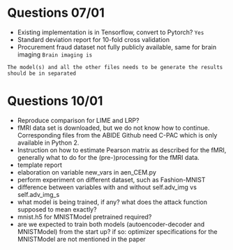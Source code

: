 # Questions 07/01
- Existing implementation is in Tensorflow, convert to Pytorch? `Yes`
- Standard deviation report for 10-fold cross validation
- Procurement fraud dataset not fully publicly available, same for brain imaging `Brain imaging is`

`The model(s) and all the other files needs to be generate the
results should be in separated`

# Questions 10/01
- Reproduce comparison for LIME and LRP?
- fMRI data set is downloaded, but we do not know how to continue. Corresponding files from the ABIDE Github need C-PAC which is only available in Python 2.
- Instruction on how to estimate Pearson matrix as described for the fMRI, generally what to do for the (pre-)processing for the fMRI data.
- template report
- elaboration on variable new_vars in aen_CEM.py
- perform experiment on different dataset, such as Fashion-MNIST
- difference between variables with and without self.adv_img vs self.adv_img_s
- what model is being trained, if any? what does the attack function supposed to mean exactly?
- mnist.h5 for MNISTModel pretrained required?
- are we expected to train both models (autoencoder-decoder and MNISTModel) from the start up? if so: optimizer specifications for the MNISTModel are not mentioned in the paper
